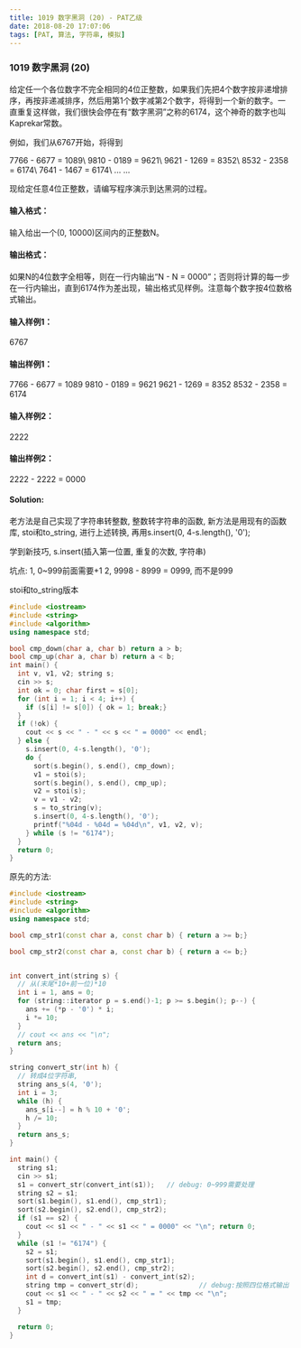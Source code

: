 ```yaml
---
title: 1019 数字黑洞 (20) - PAT乙级
date: 2018-08-20 17:07:06
tags: [PAT, 算法, 字符串, 模拟]
---
```


### 1019 数字黑洞 (20)

给定任一个各位数字不完全相同的4位正整数，如果我们先把4个数字按非递增排序，再按非递减排序，然后用第1个数字减第2个数字，将得到一个新的数字。一直重复这样做，我们很快会停在有“数字黑洞”之称的6174，这个神奇的数字也叫Kaprekar常数。

例如，我们从6767开始，将得到

7766 - 6677 = 1089\ 9810 - 0189 = 9621\ 9621 - 1269 = 8352\ 8532 - 2358 = 6174\ 7641 - 1467 = 6174\ ... ...

现给定任意4位正整数，请编写程序演示到达黑洞的过程。

#### 输入格式：

输入给出一个(0, 10000)区间内的正整数N。

#### 输出格式：

如果N的4位数字全相等，则在一行内输出“N - N = 0000”；否则将计算的每一步在一行内输出，直到6174作为差出现，输出格式见样例。注意每个数字按4位数格式输出。

#### 输入样例1：
6767

#### 输出样例1：
7766 - 6677 = 1089
9810 - 0189 = 9621
9621 - 1269 = 8352
8532 - 2358 = 6174

#### 输入样例2：
2222

#### 输出样例2：

2222 - 2222 = 0000

#### Solution:

老方法是自己实现了字符串转整数, 整数转字符串的函数,
新方法是用现有的函数库, stoi和to_string, 进行上述转换, 再用s.insert(0, 4-s.length(), '0');

学到新技巧, s.insert(插入第一位置, 重复的次数, 字符串)

坑点:
1, 0~999前面需要+1
2, 9998 - 8999 = 0999, 而不是999

stoi和to_string版本
```cpp
#include <iostream>
#include <string>
#include <algorithm>
using namespace std;

bool cmp_down(char a, char b) return a > b;
bool cmp_up(char a, char b) return a < b;
int main() {
  int v, v1, v2; string s;
  cin >> s;
  int ok = 0; char first = s[0];
  for (int i = 1; i < 4; i++) {
    if (s[i] != s[0]) { ok = 1; break;}
  }
  if (!ok) {
    cout << s << " - " << s << " = 0000" << endl;
  } else {
    s.insert(0, 4-s.length(), '0');
    do {
      sort(s.begin(), s.end(), cmp_down);
      v1 = stoi(s);
      sort(s.begin(), s.end(), cmp_up);
      v2 = stoi(s);
      v = v1 - v2;
      s = to_string(v);
      s.insert(0, 4-s.length(), '0');
      printf("%04d - %04d = %04d\n", v1, v2, v);
    } while (s != "6174");
  }
  return 0;
}
```

原先的方法:
```cpp
#include <iostream>
#include <string>
#include <algorithm>
using namespace std;

bool cmp_str1(const char a, const char b) { return a >= b;}

bool cmp_str2(const char a, const char b) { return a <= b;}


int convert_int(string s) {
  // 从(末尾*10+前一位)*10
  int i = 1, ans = 0;
  for (string::iterator p = s.end()-1; p >= s.begin(); p--) {
    ans += (*p - '0') * i;
    i *= 10;
  }
  // cout << ans << "\n";
  return ans;
}

string convert_str(int h) {
  // 转成4位字符串,
  string ans_s(4, '0');
  int i = 3;
  while (h) {
    ans_s[i--] = h % 10 + '0';
    h /= 10;
  }
  return ans_s;
}

int main() {
  string s1;
  cin >> s1;
  s1 = convert_str(convert_int(s1));   // debug: 0~999需要处理
  string s2 = s1;
  sort(s1.begin(), s1.end(), cmp_str1);
  sort(s2.begin(), s2.end(), cmp_str2);
  if (s1 == s2) {
    cout << s1 << " - " << s1 << " = 0000" << "\n"; return 0;
  }
  while (s1 != "6174") {
    s2 = s1;
    sort(s1.begin(), s1.end(), cmp_str1);
    sort(s2.begin(), s2.end(), cmp_str2);
    int d = convert_int(s1) - convert_int(s2);
    string tmp = convert_str(d);               // debug:按照四位格式输出
    cout << s1 << " - " << s2 << " = " << tmp << "\n";
    s1 = tmp;
  }

  return 0;
}
```

